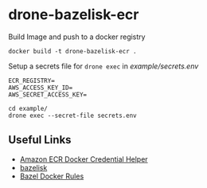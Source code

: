 # drone-bazelisk-ecr

Build Image and push to a docker registry
```
docker build -t drone-bazelisk-ecr .
```

Setup a secrets file for `drone exec` in _example/secrets.env_
```
ECR_REGISTRY=
AWS_ACCESS_KEY_ID=
AWS_SECRET_ACCESS_KEY=
```

```
cd example/
drone exec --secret-file secrets.env
```

## Useful Links

- [Amazon ECR Docker Credential Helper](https://github.com/awslabs/amazon-ecr-credential-helper)
- [bazelisk](https://github.com/bazelbuild/bazelisk)
- [Bazel Docker Rules](https://github.com/bazelbuild/rules_docker)
